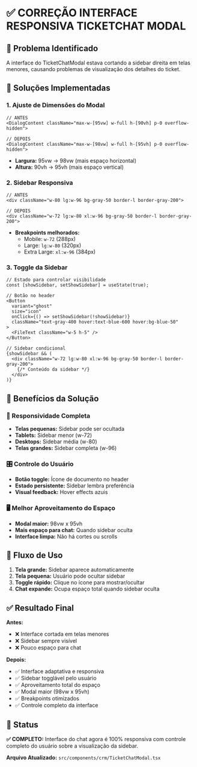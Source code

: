 # ✅ CORREÇÃO INTERFACE RESPONSIVA TICKETCHAT MODAL

## 🎯 Problema Identificado
A interface do TicketChatModal estava cortando a sidebar direita em telas menores, causando problemas de visualização dos detalhes do ticket.

## 🔧 Soluções Implementadas

### **1. Ajuste de Dimensões do Modal**
```tsx
// ANTES
<DialogContent className="max-w-[95vw] w-full h-[90vh] p-0 overflow-hidden">

// DEPOIS  
<DialogContent className="max-w-[98vw] w-full h-[95vh] p-0 overflow-hidden">
```
- **Largura:** 95vw → 98vw (mais espaço horizontal)
- **Altura:** 90vh → 95vh (mais espaço vertical)

### **2. Sidebar Responsiva**
```tsx
// ANTES
<div className="w-80 lg:w-96 bg-gray-50 border-l border-gray-200">

// DEPOIS
<div className="w-72 lg:w-80 xl:w-96 bg-gray-50 border-l border-gray-200">
```
- **Breakpoints melhorados:**
  - Mobile: `w-72` (288px)
  - Large: `lg:w-80` (320px) 
  - Extra Large: `xl:w-96` (384px)

### **3. Toggle da Sidebar**
```tsx
// Estado para controlar visibilidade
const [showSidebar, setShowSidebar] = useState(true);

// Botão no header
<Button 
  variant="ghost" 
  size="icon" 
  onClick={() => setShowSidebar(!showSidebar)}
  className="text-gray-400 hover:text-blue-600 hover:bg-blue-50"
>
  <FileText className="w-5 h-5" />
</Button>

// Sidebar condicional
{showSidebar && (
  <div className="w-72 lg:w-80 xl:w-96 bg-gray-50 border-l border-gray-200">
    {/* Conteúdo da sidebar */}
  </div>
)}
```

## 🎨 Benefícios da Solução

### **📱 Responsividade Completa**
- **Telas pequenas:** Sidebar pode ser ocultada
- **Tablets:** Sidebar menor (w-72)
- **Desktops:** Sidebar média (w-80)
- **Telas grandes:** Sidebar completa (w-96)

### **🎛️ Controle do Usuário**
- **Botão toggle:** Ícone de documento no header
- **Estado persistente:** Sidebar lembra preferência
- **Visual feedback:** Hover effects azuis

### **🖥️ Melhor Aproveitamento do Espaço**
- **Modal maior:** 98vw x 95vh
- **Mais espaço para chat:** Quando sidebar oculta
- **Interface limpa:** Não há cortes ou scrolls

## 🔄 Fluxo de Uso

1. **Tela grande:** Sidebar aparece automaticamente
2. **Tela pequena:** Usuário pode ocultar sidebar
3. **Toggle rápido:** Clique no ícone para mostrar/ocultar
4. **Chat expande:** Ocupa espaço total quando sidebar oculta

## ✅ Resultado Final

**Antes:**
- ❌ Interface cortada em telas menores
- ❌ Sidebar sempre visível
- ❌ Pouco espaço para chat

**Depois:**
- ✅ Interface adaptativa e responsiva
- ✅ Sidebar togglável pelo usuário
- ✅ Aproveitamento total do espaço
- ✅ Modal maior (98vw x 95vh)
- ✅ Breakpoints otimizados
- ✅ Controle completo da interface

## 🚀 Status
**✅ COMPLETO:** Interface do chat agora é 100% responsiva com controle completo do usuário sobre a visualização da sidebar.

**Arquivo Atualizado:** `src/components/crm/TicketChatModal.tsx` 